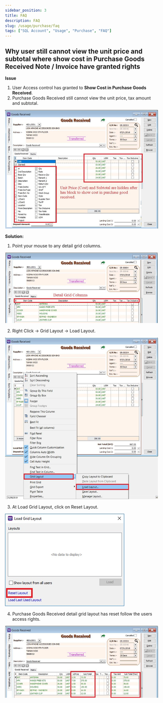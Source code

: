 ```yaml
---
sidebar_position: 3
title: FAQ
description: FAQ
slug: /usage/purchase/faq
tags: ["SQL Account", "Usage", "Purchase", "FAQ"]
---
```


## Why user still cannot view the unit price and subtotal where show cost in Purchase Goods Received Note / Invoice have granted rights

**Issue**

1. User Access control has granted to **Show Cost in Purchase Goods Received**.
2. Purchase Goods Received still cannot view the unit price, tax amount and subtotal.

![1](../../../static/img/usage/purchase/faq/issue_1.png)

**Solution:**

1. Point your mouse to any detail grid columns.

![2](../../../static/img/usage/purchase/faq/solution_1a.png)

2. Right Click -> Grid Layout -> Load Layout.

![3](../../../static/img/usage/purchase/faq/solution_1b.png)

3. At Load Grid Layout, click on Reset Layout.

![4](../../../static/img/usage/purchase/faq/solution_1c.png)

4. Purchase Goods Received detail grid layout has reset follow the users access rights.

![5](../../../static/img/usage/purchase/faq/solution_1d.png)
